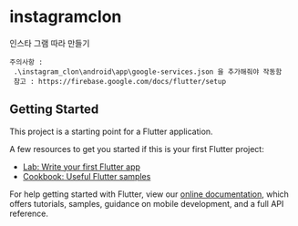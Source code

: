 # instagramclon

인스타 그램 따라 만들기

```
주의사항 :
 .\instagram_clon\android\app\google-services.json 을 추가해줘야 작동함
 참고 : https://firebase.google.com/docs/flutter/setup
```

## Getting Started

This project is a starting point for a Flutter application.

A few resources to get you started if this is your first Flutter project:

- [Lab: Write your first Flutter app](https://flutter.dev/docs/get-started/codelab)
- [Cookbook: Useful Flutter samples](https://flutter.dev/docs/cookbook)

For help getting started with Flutter, view our
[online documentation](https://flutter.dev/docs), which offers tutorials,
samples, guidance on mobile development, and a full API reference.
